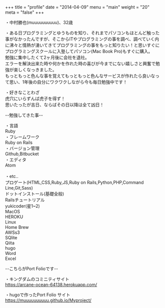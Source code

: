 +++
title = "profile"
date = "2014-04-09"
menu = "main"
weight = "20"
meta = "false"
+++

・中村勝也(muuuuuuuuuu)、32歳

・ある日プログラミングとゆうものを知り、それまでパソコンもほとんど触った事がなかったんですが、そこからITやプログラミングの事を調べ、調べていく内に沸々と情熱が湧いてきてプログラミングの事をもっと知りたい！と思いすぐにプログラミングスクールに入塾してパソコン(Mac Book Pro)もすぐに購入。
<br>勉強に集中したくて2ヶ月後に会社を退社。<br>エラーを解決出来た時や何かを作れた時の喜びが今までにない嬉しさと興奮で勉強が楽しくなっきました。<br>もっともっと色んな事を覚えてもっともっと色んなサービスが作れたら良いなって思い、1年後の自分にワクワクしながら今も毎日勉強中です！

・好きなことわざ<br>虎穴にいらずんば虎子を得ず！<br>思いたったが吉日、ならばその日以降は全て凶日！



--勉強してきた事--

・言語<br>Ruby<br>・フレームワーク<br>Ruby on Rails<br>・バージョン管理<br>Github,Bitbucket<br>・エディタ<br>Atom<br><br>・etc..<br>プロゲート(HTML,CSS,Ruby,JS,Ruby on Rails,Python,PHP,Command Line,Git,Sass)<br>ドットインストール(基礎全般)<br>Railsチュートリアル<br>yukicoder(星1~2)<br>MacOS<br>HEROKU<br>Linux<br>Home Brew<br>AWSs3<br>SQlite<br>Qiita<br>hugo<br>Word<br>Excel

--こちらがPort Folioです--

・キングダムのコミニティサイト<br>https://arcane-ocean-64138.herokuapp.com/

・hugoで作ったPort Folio サイト<br>https://muuuuuuuuuu.github.io/Myproject/

<!-- Hugo is a static site engine written in Go.


It makes use of a variety of open source projects including:

* [Cobra](https://github.com/spf13/cobra)
* [Viper](https://github.com/spf13/viper)
* [J Walter Weatherman](https://github.com/spf13/jWalterWeatherman)
* [Cast](https://github.com/spf13/cast)

Learn more and contribute on [GitHub](https://github.com/gohugoio). -->
